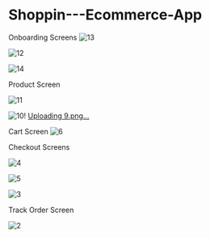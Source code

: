 # Shoppin---Ecommerce-App

Onboarding Screens
![13](https://github.com/nishantsirohi23/Shoppin---Ecommerce-App/assets/68343049/13895c89-05ca-4fed-ac85-c8ecba2ea970)

![12](https://github.com/nishantsirohi23/Shoppin---Ecommerce-App/assets/68343049/2d0a09b4-0fa0-4215-8aee-fab5c5445dce)

![14](https://github.com/nishantsirohi23/Shoppin---Ecommerce-App/assets/68343049/99a0715d-00ab-4ab6-921f-e3031e529b73)


Product Screen

![11](https://github.com/nishantsirohi23/Shoppin---Ecommerce-App/assets/68343049/bd8cbbb5-81ba-437e-9ef8-2a617102d01e)

![10](https://github.com/nishantsirohi23/Shoppin---Ecommerce-App/assets/68343049/fae25f61-2b2f-4f3e-a656-6f1b25a84f00)!
[Uploading 9.png…]()


Cart Screen
![6](https://github.com/nishantsirohi23/Shoppin---Ecommerce-App/assets/68343049/a6c29bc5-d2db-4da2-b3f6-0d7bb62e026f)





Checkout Screens


![4](https://github.com/nishantsirohi23/Shoppin---Ecommerce-App/assets/68343049/9290e2cf-dab7-41a2-857e-67c6ff5aa2ed)

![5](https://github.com/nishantsirohi23/Shoppin---Ecommerce-App/assets/68343049/c3c58dbe-06cf-4816-baa3-6274d15e4b2e)


![3](https://github.com/nishantsirohi23/Shoppin---Ecommerce-App/assets/68343049/ef42d81d-376a-475f-bae8-2de9efae3be7)




Track Order Screen


![2](https://github.com/nishantsirohi23/Shoppin---Ecommerce-App/assets/68343049/f287a6c7-0f06-4971-aa5f-9fab10ac7f12)
